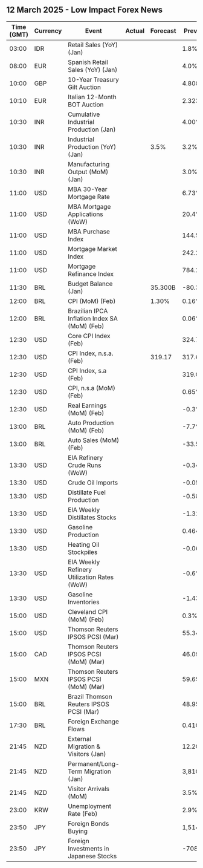 ## 12 March 2025 - Low Impact Forex News

| Time (GMT) | Currency | Event | Actual | Forecast | Previous |
|------|----------|-------|--------|----------|----------|
| 03:00 | IDR | Retail Sales (YoY) (Jan) |  |  | 1.8% |
| 08:00 | EUR | Spanish Retail Sales (YoY) (Jan) |  |  | 4.0% |
| 10:00 | GBP | 10-Year Treasury Gilt Auction |  |  | 4.808% |
| 10:10 | EUR | Italian 12-Month BOT Auction |  |  | 2.323% |
| 10:30 | INR | Cumulative Industrial Production (Jan) |  |  | 4.00% |
| 10:30 | INR | Industrial Production (YoY) (Jan) |  | 3.5% | 3.2% |
| 10:30 | INR | Manufacturing Output (MoM) (Jan) |  |  | 3.0% |
| 11:00 | USD | MBA 30-Year Mortgage Rate |  |  | 6.73% |
| 11:00 | USD | MBA Mortgage Applications (WoW) |  |  | 20.4% |
| 11:00 | USD | MBA Purchase Index |  |  | 144.5 |
| 11:00 | USD | Mortgage Market Index |  |  | 242.2 |
| 11:00 | USD | Mortgage Refinance Index |  |  | 784.2 |
| 11:30 | BRL | Budget Balance (Jan) |  | 35.300B | -80.372B |
| 12:00 | BRL | CPI (MoM) (Feb) |  | 1.30% | 0.16% |
| 12:00 | BRL | Brazilian IPCA Inflation Index SA (MoM) (Feb) |  |  | 0.06% |
| 12:30 | USD | Core CPI Index (Feb) |  |  | 324.74 |
| 12:30 | USD | CPI Index, n.s.a. (Feb) |  | 319.17 | 317.67 |
| 12:30 | USD | CPI Index, s.a (Feb) |  |  | 319.09 |
| 12:30 | USD | CPI, n.s.a (MoM) (Feb) |  |  | 0.65% |
| 12:30 | USD | Real Earnings (MoM) (Feb) |  |  | -0.3% |
| 13:00 | BRL | Auto Production (MoM) (Feb) |  |  | -7.7% |
| 13:00 | BRL | Auto Sales (MoM) (Feb) |  |  | -33.5% |
| 13:30 | USD | EIA Refinery Crude Runs (WoW) |  |  | -0.346M |
| 13:30 | USD | Crude Oil Imports |  |  | -0.054M |
| 13:30 | USD | Distillate Fuel Production |  |  | -0.587M |
| 13:30 | USD | EIA Weekly Distillates Stocks |  |  | -1.318M |
| 13:30 | USD | Gasoline Production |  |  | 0.464M |
| 13:30 | USD | Heating Oil Stockpiles |  |  | -0.067M |
| 13:30 | USD | EIA Weekly Refinery Utilization Rates (WoW) |  |  | -0.6% |
| 13:30 | USD | Gasoline Inventories |  |  | -1.433M |
| 15:00 | USD | Cleveland CPI (MoM) (Feb) |  |  | 0.3% |
| 15:00 | USD | Thomson Reuters IPSOS PCSI (Mar) |  |  | 55.34 |
| 15:00 | CAD | Thomson Reuters IPSOS PCSI (MoM) (Mar) |  |  | 46.09 |
| 15:00 | MXN | Thomson Reuters IPSOS PCSI (MoM) (Mar) |  |  | 59.65 |
| 15:00 | BRL | Brazil Thomson Reuters IPSOS PCSI (Mar) |  |  | 48.95 |
| 17:30 | BRL | Foreign Exchange Flows |  |  | 0.410B |
| 21:45 | NZD | External Migration & Visitors (Jan) |  |  | 12.20% |
| 21:45 | NZD | Permanent/Long-Term Migration (Jan) |  |  | 3,810 |
| 21:45 | NZD | Visitor Arrivals (MoM) |  |  | 3.5% |
| 23:00 | KRW | Unemployment Rate (Feb) |  |  | 2.9% |
| 23:50 | JPY | Foreign Bonds Buying |  |  | 1,514.2B |
| 23:50 | JPY | Foreign Investments in Japanese Stocks |  |  | -708.3B |
